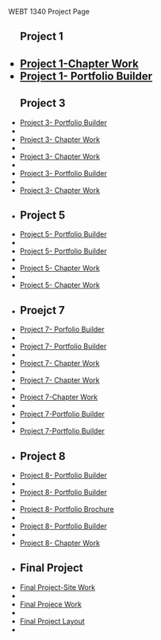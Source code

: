 WEBT 1340 Project Page 
<ul>
<h2>Project 1<h2>
<li><a href="project1/icons.ai">Project 1-Chapter Work</a></li>
<li><a href="project1/tournamenticons.ai">Project 1- Portfolio Builder</a></li>

<h2>Project 3</h2>

<li><a href="project3/cafe-logo.ai">Project 3- Portfolio Builder</a><li>
<li><a href="project3/cincinnatiZoo.ai">Project 3- Chapter Work</a><li>
<li><a href="project3/invitation.ai">Project 3- Chapter Work</a><li>
<li><a href="project3/stationary.ai">Project 3- Portfolio Builder</a><li>
<li><a href="project3/zooicons.ai">Project 3- Chapter Work</a><li>

<h2>Project 5</h2>
<li><a href="project5/aos-brochure.ai">Project 5- Portfolio Builder</a><li>
<li><a href="project5/aos-brochure.pdf">Project 5- Portfolio Builder</a><li>
<li><a href="project5/campbrochure.ai">Project 5- Chapter Work</a><li>
<li><a href="project5/campbrochure.pdf">Project 5- Chapter Work</a><li>

<h2>Proejct 7</h2>
<li><a href="project7/coffee-producers..ai">Project 7- Porfolio Builder</a><li>
<li><a href="project7/favorites-graph.ai">Project 7- Portfolio Builder</a><li>
<li><a href="project7/fig1graph.ai">Project 7- Chapter Work</a><li>
<li><a href="project7/fig2.ai">Project 7- Chapter Work</a><li>
<li><a href="project7/fig3.ai">Project 7-Chapter Work</a><li>
<li><a href="project7/price-graph.ai">Project 7-Portfolio Builder</a><li>
<li><a href="project7/reasons-graph.ai">Project 7-Portfolio Builder</a><li>

<h2>Project 8</h2>
<li><a href="project8/index.html">Project 8- Portfolio Builder</a><li>
<li><a href="project8/site-design.ai">Project 8- Portfolio Builder</a><li>
<li><a href="project8/PersonalPromo.pdf">Project 8- Portfolio Brochure</a><li>
<li><a href="project8/site-design.pdf">Project 8- Portfolio Builder</a><li>
<li><a href="project8/royaltyhairdesignlogo.pdf">Project 8- Chapter Work</a><li>

<h2>Final Project</h2>
<li><a href="finalproject/index.html">Final Project-Site Work</a><li>
<li><a href="finalproject/images/LOGO.png">Final Projece Work</a><li>
<li><a href="finalproject/final.ai">Final Project Layout</a><li>